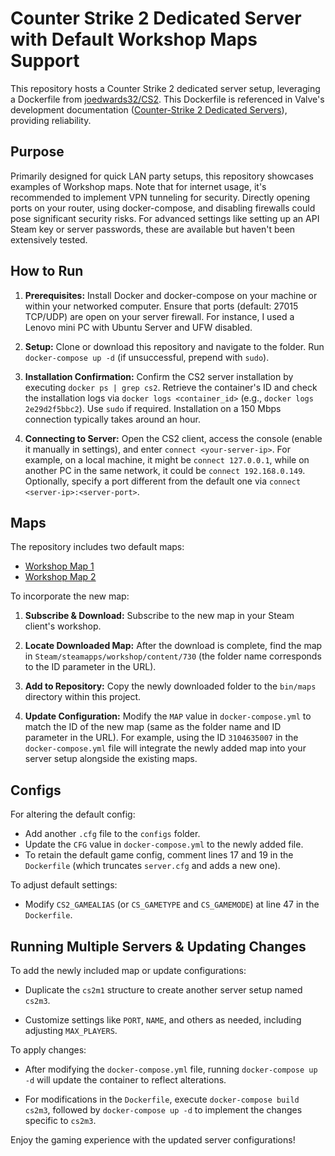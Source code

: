 # Counter Strike 2 Dedicated Server with Default Workshop Maps Support

This repository hosts a Counter Strike 2 dedicated server setup, leveraging a Dockerfile from [joedwards32/CS2](https://github.com/joedwards32/CS2). This Dockerfile is referenced in Valve's development documentation ([Counter-Strike 2 Dedicated Servers](https://developer.valvesoftware.com/wiki/Counter-Strike_2/Dedicated_Servers#Docker)), providing reliability.

## Purpose

Primarily designed for quick LAN party setups, this repository showcases examples of Workshop maps. Note that for internet usage, it's recommended to implement VPN tunneling for security. Directly opening ports on your router, using docker-compose, and disabling firewalls could pose significant security risks. For advanced settings like setting up an API Steam key or server passwords, these are available but haven't been extensively tested.

## How to Run

1. **Prerequisites:** Install Docker and docker-compose on your machine or within your networked computer. Ensure that ports (default: 27015 TCP/UDP) are open on your server firewall. For instance, I used a Lenovo mini PC with Ubuntu Server and UFW disabled.
  
2. **Setup:** Clone or download this repository and navigate to the folder. Run `docker-compose up -d` (if unsuccessful, prepend with `sudo`).

3. **Installation Confirmation:** Confirm the CS2 server installation by executing `docker ps | grep cs2`. Retrieve the container's ID and check the installation logs via `docker logs <container_id>` (e.g., `docker logs 2e29d2f5bbc2`). Use `sudo` if required. Installation on a 150 Mbps connection typically takes around an hour.

4. **Connecting to Server:** Open the CS2 client, access the console (enable it manually in settings), and enter `connect <your-server-ip>`. For example, on a local machine, it might be `connect 127.0.0.1`, while on another PC in the same network, it could be `connect 192.168.0.149`. Optionally, specify a port different from the default one via `connect <server-ip>:<server-port>`.

## Maps

The repository includes two default maps:
- [Workshop Map 1](https://steamcommunity.com/sharedfiles/filedetails/?id=3108880806)
- [Workshop Map 2](https://steamcommunity.com/sharedfiles/filedetails/?id=3104635007)

To incorporate the new map:

1. **Subscribe & Download:** Subscribe to the new map in your Steam client's workshop.
  
2. **Locate Downloaded Map:** After the download is complete, find the map in `Steam/steamapps/workshop/content/730` (the folder name corresponds to the ID parameter in the URL).
  
3. **Add to Repository:** Copy the newly downloaded folder to the `bin/maps` directory within this project.
  
4. **Update Configuration:** Modify the `MAP` value in `docker-compose.yml` to match the ID of the new map (same as the folder name and ID parameter in the URL). For example, using the ID `3104635007` in the `docker-compose.yml` file will integrate the newly added map into your server setup alongside the existing maps.

## Configs

For altering the default config:
- Add another `.cfg` file to the `configs` folder.
- Update the `CFG` value in `docker-compose.yml` to the newly added file.
- To retain the default game config, comment lines 17 and 19 in the `Dockerfile` (which truncates `server.cfg` and adds a new one).

To adjust default settings:
- Modify `CS2_GAMEALIAS` (or `CS_GAMETYPE` and `CS_GAMEMODE`) at line 47 in the `Dockerfile`.

## Running Multiple Servers & Updating Changes

To add the newly included map or update configurations:

- Duplicate the `cs2m1` structure to create another server setup named `cs2m3`.
  
- Customize settings like `PORT`, `NAME`, and others as needed, including adjusting `MAX_PLAYERS`.

To apply changes:

- After modifying the `docker-compose.yml` file, running `docker-compose up -d` will update the container to reflect alterations.

- For modifications in the `Dockerfile`, execute `docker-compose build cs2m3`, followed by `docker-compose up -d` to implement the changes specific to `cs2m3`.

Enjoy the gaming experience with the updated server configurations!
